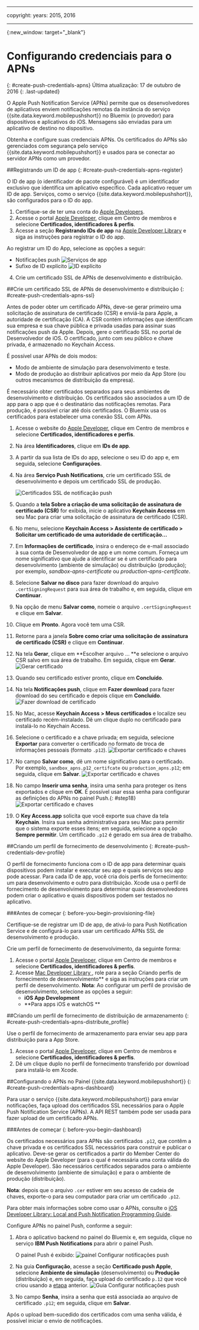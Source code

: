 
---

copyright:
 years: 2015, 2016

---

{:new_window: target="_blank"}
# Configurando credenciais para o APNs
{: #create-push-credentials-apns}
Última atualização: 17 de outubro de 2016
{: .last-updated}

O Apple Push Notification Service (APNs) permite que os desenvolvedores de aplicativos enviem notificações remotas da instância do serviço {{site.data.keyword.mobilepushshort}} no Bluemix (o provedor) para dispositivos e aplicativos do iOS. Mensagens são enviadas para um aplicativo de
destino no dispositivo. 

Obtenha e configure suas credenciais APNs. Os certificados do APNs são gerenciados com segurança pelo serviço {{site.data.keyword.mobilepushshort}} e usados para se conectar ao servidor APNs como um provedor.

<!-- 1. Obtain an [Apple Developers](https://developer.apple.com/) account.-->

<!--2. [Register an App ID](#create-push-credentials-apns-register)
3. [Create a development and distribution APNs SSL certificate](#create-push-credentials-apns-ssl)
4. [Create a development provisioning profile](#create-push-credentials-dev-profile)
5. [Create a store distribution provisioning profile](#create-push-credentials-apns-distribute_profile)
6. [Creating .p12 push certificate file for Bluemix push](#create-p12-push-certificate-file-for-Bluemix-push)
7. [Set up APNs on the Push Dashboard](#create-push-credentials-apns-dashboard)
-->


##Registrando um ID de app
{: #create-push-credentials-apns-register}


O ID de app (o identificador de pacote configurável) é um identificador exclusivo que identifica um aplicativo específico. Cada aplicativo requer um ID de app. Serviços, como o serviço {{site.data.keyword.mobilepushshort}}, são configurados para o ID do app.

1. Certifique-se de ter uma conta do [Apple Developers](https://developer.apple.com/).
2. Acesse o portal [Apple
Developer](https://developer.apple.com), clique em Centro de membros e selecione
**Certificados, identificadores & perfis**.
3. Acesse a seção **Registrando IDs de app** na
[Apple
Developer Library](https://developer.apple.com/library/mac/documentation/IDEs/Conceptual/AppDistributionGuide/MaintainingProfiles/MaintainingProfiles.html#//apple_ref/doc/uid/TP40012582-CH30-SW991) e siga as instruções para registrar o ID do app.

Ao registrar um ID do App, selecione as opções a seguir:

* Notificações push ![Serviços de app](images/appID_appservices_enablepush.jpg)
* Sufixo de ID explícito
![ID explícito](images/appID_bundleID.jpg)
4. Crie um certificado SSL de APNs de desenvolvimento e
distribuição.

##Crie um certificado SSL de APNs de desenvolvimento e distribuição
{: #create-push-credentials-apns-ssl}

Antes de poder obter um certificado APNs, deve-se
gerar primeiro uma solicitação de assinatura de certificado (CSR)
e enviá-la para Apple, a autoridade de certificação
(CA). A CSR contém informações que identificam sua empresa e sua chave pública e privada usadas para assinar suas notificações push da Apple. Depois, gere o certificado SSL no
            portal de Desenvolvedor de iOS. O certificado, junto com
seu público e chave privada, é armazenado no Keychain Access.

<!-- ###Before you begin -->
<!-- {: before-you-begin-certificate} -->

<!--[Register an App ID](#create-push-credentials-apns-register)-->

É possível usar APNs de dois modos: 

* Modo de ambiente de simulação para desenvolvimento e teste.
* Modo de produção ao distribuir aplicativos por meio da App Store (ou outros mecanismos de distribuição da empresa).

É necessário obter certificados separados para
seus ambientes de desenvolvimento e distribuição. Os certificados são
associados a um ID de app para o app que é o destinatário das
notificações remotas. Para produção, é possível criar até dois
certificados. O Bluemix usa os certificados para estabelecer uma
conexão SSL com APNs.

<!-- Create a development and distribution SSL certificate. -->

1. Acesse o website do [Apple
Developer](https://developer.apple.com), clique em Centro de membros e selecione
**Certificados, identificadores e perfis**.
2. Na área **Identificadores**, clique em
**IDs de app**.
3. A partir da sua lista de IDs do app, selecione o seu <!--newly created--> ID do app e, em seguida, selecione
**Configurações**.
4. Na área **Serviço Push
Notifications**, crie um
certificado SSL de desenvolvimento e depois um certificado SSL de
produção.

	![Certificados SSL de notificação push](images/certificate_createssl.jpg)

5. Quando a **tela Sobre a criação de uma solicitação de assinatura
de certificado (CSR)** for exibida, inicie o aplicativo
**Keychain Access** em seu Mac para criar uma solicitação de
assinatura de certificado (CSR).
6. No menu, selecione **Keychain Access > Assistente de certificado > Solicitar um certificado de uma autoridade de certificação…** 
7. Em **Informações de certificado**, insira o endereço de
e-mail associado à sua conta de Desenvolvedor de app e um nome comum. Forneça um nome
significativo que ajude a identificar se é um certificado para desenvolvimento (ambiente
de simulação) ou distribuição (produção); por exemplo,
*sandbox-apns-certificate* ou *production-apns-certificate*.
8. Selecione **Salvar no disco** para fazer download do arquivo
`.certSigningRequest` para sua área de trabalho e, em seguida, clique em
**Continuar**.
9. Na opção de menu **Salvar como**, nomeie o arquivo
`.certSigningRequest` e clique em **Salvar**.
10. Clique em **Pronto**. Agora você tem uma
CSR.
11. Retorne para a janela **Sobre como criar uma solicitação de
assinatura de certificado (CSR)** e clique em **Continuar**. 
12. Na tela **Gerar**, clique em
**Escolher arquivo ... **e selecione o arquivo CSR
salvo em sua área de trabalho. Em seguida, clique em **Gerar**.
	![Gerar certificado
](images/generate_certificate.jpg)
13. Quando seu certificado estiver pronto, clique em
**Concluído**.
14. Na tela **Notificações push**, clique em
**Fazer download** para fazer download do seu certificado e depois
clique em **Concluído**. 
	![Fazer download de certificado](images/certificate_download.jpg)
15. No Mac, acesse **Keychain Access > Meus certificados** e
localize seu certificado recém-instalado. Dê um clique duplo no certificado
para instalá-lo no Keychain Access.
16. Selecione o certificado e a chave privada; em seguida, selecione
**Exportar** para converter o certificado no formato de troca de
informações pessoais (formato `.p12`).
	![Exportar certificado e chaves](images/keychain_export_key.jpg)
17. No campo **Salvar como**, dê um nome significativo para o certificado. Por
exemplo, `sandbox_apns.p12_certifcate` ou
`production_apns.p12`; em seguida, clique em **Salvar**.
	![Exportar certificado e
chaves](images/certificate_p12v2.jpg)
18. No campo **Inserir uma senha**, insira
uma senha para proteger os itens exportados e clique em **OK**. É possível usar essa senha para configurar as definições do APNs no painel Push.{: #step18}
	![Exportar certificado e chaves](images/export_p12.jpg)
19. O **Key Access.app** solicita que
você exporte sua chave da tela **Keychain**. Insira sua senha
administrativa para seu Mac para permitir que o sistema exporte esses itens; em seguida,
selecione a opção **Sempre permitir**. Um certificado
`.p12` é gerado em sua área de trabalho.


##Criando um perfil de fornecimento de desenvolvimento
{: #create-push-credentials-dev-profile}

O perfil de fornecimento funciona com o ID de app para
determinar quais dispositivos podem instalar e executar seu app e
quais serviços seu app pode acessar. Para cada ID de app, você cria
dois perfis de fornecimento: um para desenvolvimento e outro para
distribuição. Xcode usa o perfil de fornecimento de desenvolvimento
para determinar quais desenvolvedores podem criar o aplicativo e
quais dispositivos podem ser testados no aplicativo.

###Antes de começar
{: before-you-begin-provisioning-file}

Certifique-se de registrar um ID
de app, de ativá-lo para Push Notification Service e de configurá-lo
para
usar um certificado APNs SSL de desenvolvimento e produção.

Crie um perfil de fornecimento de desenvolvimento, da seguinte forma:

1. Acesse o portal [Apple
Developer](https://developer.apple.com), clique em Centro de membros e selecione
**Certificados, identificadores & perfis**.
2. Acesse
[Mac
Developer Library ](https://developer.apple.com/library/mac/documentation/IDEs/Conceptual/AppDistributionGuide/MaintainingProfiles/MaintainingProfiles.html#//apple_ref/doc/uid/TP40012582-CH30-SW62site), role para a seção Criando perfis de
fornecimento de desenvolvimento** e siga as instruções para criar um
perfil de desenvolvimento.
**Nota**: Ao configurar um perfil de provisão de
desenvolvimento, selecione as opções a seguir:
	* **iOS App Development**
	* **Para apps iOS e watchOS **



##Criando um perfil de fornecimento de distribuição de
armazenamento
{: #create-push-credentials-apns-distribute_profile}

Use o perfil de fornecimento de armazenamento para
enviar seu app para distribuição para a App Store.

1. Acesse o portal [Apple
Developer](https://developer.apple.com), clique em Centro de membros e selecione
**Certificados, identificadores & perfis**.
2. Dê um clique duplo no perfil de fornecimento
transferido por download para instalá-lo em Xcode.

##Configurando o APNs no Painel {{site.data.keyword.mobilepushshort}}
{: #create-push-credentials-apns-dashboard}

Para usar o serviço {{site.data.keyword.mobilepushshort}} para enviar notificações, faça upload dos certificados SSL necessários para o Apple Push Notification Service (APNs). A API REST também pode ser
usada para fazer upload de um certificado APNs.


###Antes de começar
{: before-you-begin-dashboard}


<!-- Get your development and production APNs SSL certificate and the password associated with each type of certificate. For information, see Creating and configuring push credentials for APNs.-->

Os certificados necessários para APNs são certificados `.p12`, que contêm a chave
privada e os certificados SSL necessários para construir e publicar o aplicativo. Deve-se gerar os certificados a partir do Member Center do
website do Apple Developer (para o qual é necessária uma conta válida do Apple Developer). São necessários certificados separados para o
ambiente de desenvolvimento (ambiente de
simulação) e para o ambiente de produção (distribuição).

**Nota**: depois que o arquivo `.cer` estiver
em seu acesso de cadeia de chaves, exporte-o para seu computador para criar um
certificado `.p12`.

Para obter mais informações sobre como usar o APNs, consulte o [iOS Developer Library: Local and Push
Notification Programming Guide](https://developer.apple.com/library/ios/documentation/NetworkingInternet/Conceptual/RemoteNotificationsPG/Chapters/ProvisioningDevelopment.html#//apple_ref/doc/uid/TP40008194-CH104-SW4).

Configure APNs no painel Push, conforme a seguir:

1. Abra o aplicativo backend no painel do Bluemix e, em seguida,
clique no serviço **IBM Push Notifications** para abrir o painel
Push.

	O painel Push é exibido:
	![painel Configurar notificações push](images/wizard.jpg)
2. Na guia **Configuração**, acesse a seção
**Certificado push Apple**, selecione **Ambiente
de simulação** (desenvolvimento) ou **Produção**
(distribuição) e, em seguida, faça upload do certificado `p.12` que você
criou usando a
[etapa](#step18) anterior.
	![Guia
Configurar notificações push](images/credential_screen.jpg)
3. No campo **Senha**, insira a senha que está
associada ao arquivo de certificado `.p12`; em seguida, clique em
**Salvar**.

Após o
upload bem-sucedido dos certificados com uma senha válida, é possível iniciar
o envio de notificações.
